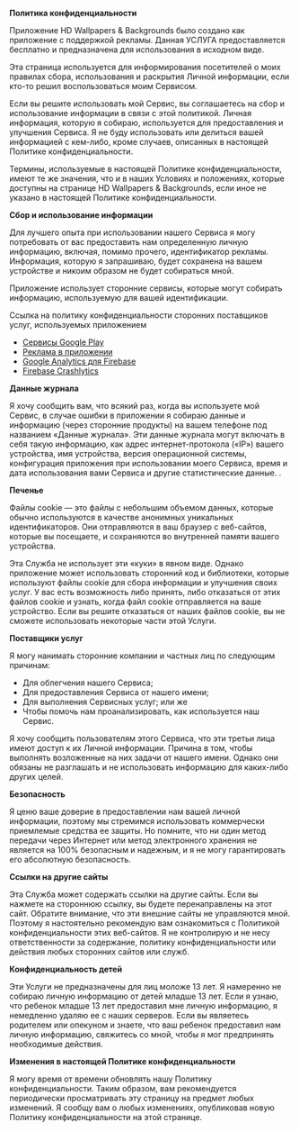 **Политика конфиденциальности**

Приложение HD Wallpapers & Backgrounds было создано как приложение с поддержкой рекламы. Данная УСЛУГА предоставляется бесплатно и предназначена для использования в исходном виде.

Эта страница используется для информирования посетителей о моих правилах сбора, использования и раскрытия Личной информации, если кто-то решил воспользоваться моим Сервисом.

Если вы решите использовать мой Сервис, вы соглашаетесь на сбор и использование информации в связи с этой политикой. Личная информация, которую я собираю, используется для предоставления и улучшения Сервиса. Я не буду использовать или делиться вашей информацией с кем-либо, кроме случаев, описанных в настоящей Политике конфиденциальности.

Термины, используемые в настоящей Политике конфиденциальности, имеют те же значения, что и в наших Условиях и положениях, которые доступны на странице HD Wallpapers & Backgrounds, если иное не указано в настоящей Политике конфиденциальности.

**Сбор и использование информации**

Для лучшего опыта при использовании нашего Сервиса я могу потребовать от вас предоставить нам определенную личную информацию, включая, помимо прочего, идентификатор рекламы. Информация, которую я запрашиваю, будет сохранена на вашем устройстве и никоим образом не будет собираться мной.

Приложение использует сторонние сервисы, которые могут собирать информацию, используемую для вашей идентификации.

Ссылка на политику конфиденциальности сторонних поставщиков услуг, используемых приложением

* [Сервисы Google Play](https://www.google.com/policies/privacy/)
* [Реклама в приложении](https://support.google.com/admob/answer/6128543?hl=ru)
* [Google Analytics для Firebase](https://firebase.google.com/policies/analytics)
* [Firebase Crashlytics](https://firebase.google.com/support/privacy/)

**Данные журнала**

Я хочу сообщить вам, что всякий раз, когда вы используете мой Сервис, в случае ошибки в приложении я собираю данные и информацию (через сторонние продукты) на вашем телефоне под названием «Данные журнала». Эти данные журнала могут включать в себя такую информацию, как адрес интернет-протокола («IP») вашего устройства, имя устройства, версия операционной системы, конфигурация приложения при использовании моего Сервиса, время и дата использования вами Сервиса и другие статистические данные. .

**Печенье**

Файлы cookie — это файлы с небольшим объемом данных, которые обычно используются в качестве анонимных уникальных идентификаторов. Они отправляются в ваш браузер с веб-сайтов, которые вы посещаете, и сохраняются во внутренней памяти вашего устройства.

Эта Служба не использует эти «куки» в явном виде. Однако приложение может использовать сторонний код и библиотеки, которые используют файлы cookie для сбора информации и улучшения своих услуг. У вас есть возможность либо принять, либо отказаться от этих файлов cookie и узнать, когда файл cookie отправляется на ваше устройство. Если вы решите отказаться от наших файлов cookie, вы не сможете использовать некоторые части этой Услуги.

**Поставщики услуг**

Я могу нанимать сторонние компании и частных лиц по следующим причинам:

* Для облегчения нашего Сервиса;
* Для предоставления Сервиса от нашего имени;
* Для выполнения Сервисных услуг; или же
* Чтобы помочь нам проанализировать, как используется наш Сервис.

Я хочу сообщить пользователям этого Сервиса, что эти третьи лица имеют доступ к их Личной информации. Причина в том, чтобы выполнять возложенные на них задачи от нашего имени. Однако они обязаны не разглашать и не использовать информацию для каких-либо других целей.

**Безопасность**

Я ценю ваше доверие в предоставлении нам вашей личной информации, поэтому мы стремимся использовать коммерчески приемлемые средства ее защиты. Но помните, что ни один метод передачи через Интернет или метод электронного хранения не является на 100% безопасным и надежным, и я не могу гарантировать его абсолютную безопасность.

**Ссылки на другие сайты**

Эта Служба может содержать ссылки на другие сайты. Если вы нажмете на стороннюю ссылку, вы будете перенаправлены на этот сайт. Обратите внимание, что эти внешние сайты не управляются мной. Поэтому я настоятельно рекомендую вам ознакомиться с Политикой конфиденциальности этих веб-сайтов. Я не контролирую и не несу ответственности за содержание, политику конфиденциальности или действия любых сторонних сайтов или служб.

**Конфиденциальность детей**

Эти Услуги не предназначены для лиц моложе 13 лет. Я намеренно не собираю личную информацию от детей младше 13 лет. Если я узнаю, что ребенок младше 13 лет предоставил мне личную информацию, я немедленно удаляю ее с наших серверов. Если вы являетесь родителем или опекуном и знаете, что ваш ребенок предоставил нам личную информацию, свяжитесь со мной, чтобы я мог предпринять необходимые действия.

**Изменения в настоящей Политике конфиденциальности**

Я могу время от времени обновлять нашу Политику конфиденциальности. Таким образом, вам рекомендуется периодически просматривать эту страницу на предмет любых изменений. Я сообщу вам о любых изменениях, опубликовав новую Политику конфиденциальности на этой странице.
